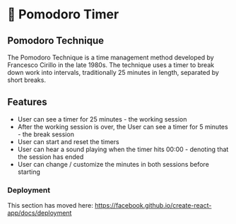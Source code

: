 # 🍅 Pomodoro Timer
## Pomodoro Technique
The Pomodoro Technique is a time management method developed by Francesco Cirillo in the late 1980s. The technique uses a timer to break down work into intervals, traditionally 25 minutes in length, separated by short breaks.
## Features
* User can see a timer for 25 minutes - the working session
* After the working session is over, the User can see a timer for 5 minutes - the break session
* User can start and reset the timers
* User can hear a sound playing when the timer hits 00:00 - denoting that the session has ended
* User can change / customize the minutes in both sessions before starting

### Deployment

This section has moved here: https://facebook.github.io/create-react-app/docs/deployment

